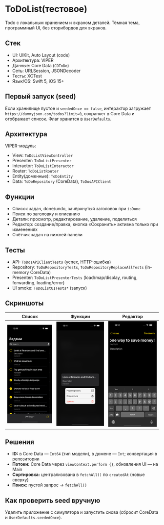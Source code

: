 # ToDoList(тестовое)

Todo с локальным хранением и экраном деталей. Тёмная тема, программный UI, без сторибордов для экранов.

## Стек
- UI: UIKit, Auto Layout (code)
- Архитектура: VIPER
- Данные: Core Data (`CDToDo`)
- Сеть: URLSession, JSONDecoder
- Тесты: XCTest
- Язык/OS: Swift 5, iOS 15+

## Первый запуск (seed)
Если хранилище пустое и `seededOnce == false`, интерактор загружает `https://dummyjson.com/todos?limit=0`, сохраняет в Core Data и отображает список. 
Флаг хранится в `UserDefaults`.

## Архитектура
VIPER-модуль:
- View: `ToDoListViewController`
- Presenter: `ToDoListPresenter`
- Interactor: `ToDoListInteractor`
- Router: `ToDoListRouter`
- Entity(доменные): `ToDoEntity`
- Data: `ToDoRepository` (CoreData), `ToDosAPIClient`

## Функции
- Список задач, done/undo, зачёркнутый заголовок при `isDone`
- Поиск по заголовку и описанию
- Детали: просмотр, редактирование, удаление, поделиться
- Редактор: создание/правка, кнопка «Сохранить» активна только при изменениях
- Счётчик задач на нижней панели

## Тесты
- API: `ToDosAPIClientTests` (успех, HTTP-ошибка)  
- Repository: `ToDoRepositoryTests`, `ToDoRepositoryReplaceAllTests` (in-memory CoreData)  
- Presenter: `ToDoListPresenterTests` (load/map/display, routing, forwarding, loading/error)  
- UI smoke: `ToDoListUITests*` (запуск)
  
## Скриншоты
| Список | Функции | Редактор |
|---|---|---|
| ![List](Docs/list.png) | ![Details](Docs/details.png) | ![Editor](Docs/editor.png) |

## Решения
- **ID:** в Core Data — `Int64` (тип модели), в домене — `Int`; конвертация в репозитории  
- **Потоки:** Core Data через `viewContext.perform {}`, обновления UI — на Main  
- **Сортировка:** централизована в `fetchAll()` по `createdAt` (новые сверху)  
- **Поиск:** пустой запрос → `fetchAll()`

## Как проверить seed вручную
Удалить приложение с симулятора и запустить снова
(сбросит CoreData и `UserDefaults.seededOnce`).
